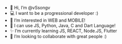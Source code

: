 - 👋 Hi, I’m @vSsongv
- 💻 I want to be a progressional developer :)
- 👀 I’m interested in WEB and MOBILE!
- 💖 I can use JS, Python, Java, C and Dart Language!
- ✨ I’m currently learning JS, REACT, Node.JS, Flutter
- 💞️ I’m looking to collaborate with great people :)

<!---
vSsongv/vSsongv is a ✨ special ✨ repository because its `README.md` (this file) appears on your GitHub profile.
You can click the Preview link to take a look at your changes.
--->
